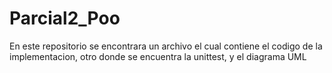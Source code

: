 # Parcial2_Poo
En este repositorio se encontrara un archivo el cual contiene el codigo de la implementacion, otro donde se encuentra la unittest, y el diagrama UML
